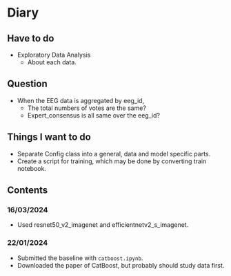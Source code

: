 # Diary
## Have to do
- Exploratory Data Analysis
    - About each data.

## Question
- When the EEG data is aggregated by eeg_id,
    - The total numbers of votes are the same?
    - Expert_consensus is all same over the eeg_id?

## Things I want to do
- Separate Config class into a general, data and model specific parts.
- Create a script for training, which may be done by converting train notebook.


## Contents
### 16/03/2024
- Used resnet50_v2_imagenet and efficientnetv2_s_imagenet.

### 22/01/2024
- Submitted the baseline with `catboost.ipynb`.
- Downloaded the paper of CatBoost, but probably should study data first.
